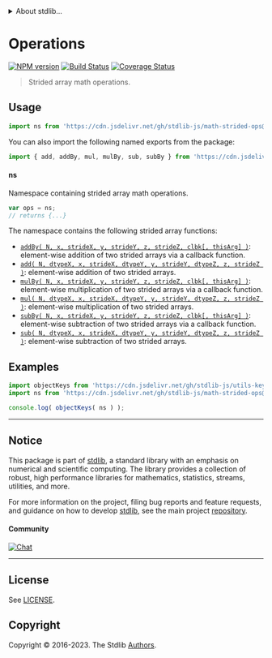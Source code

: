 <!--

@license Apache-2.0

Copyright (c) 2021 The Stdlib Authors.

Licensed under the Apache License, Version 2.0 (the "License");
you may not use this file except in compliance with the License.
You may obtain a copy of the License at

   http://www.apache.org/licenses/LICENSE-2.0

Unless required by applicable law or agreed to in writing, software
distributed under the License is distributed on an "AS IS" BASIS,
WITHOUT WARRANTIES OR CONDITIONS OF ANY KIND, either express or implied.
See the License for the specific language governing permissions and
limitations under the License.

-->


<details>
  <summary>
    About stdlib...
  </summary>
  <p>We believe in a future in which the web is a preferred environment for numerical computation. To help realize this future, we've built stdlib. stdlib is a standard library, with an emphasis on numerical and scientific computation, written in JavaScript (and C) for execution in browsers and in Node.js.</p>
  <p>The library is fully decomposable, being architected in such a way that you can swap out and mix and match APIs and functionality to cater to your exact preferences and use cases.</p>
  <p>When you use stdlib, you can be absolutely certain that you are using the most thorough, rigorous, well-written, studied, documented, tested, measured, and high-quality code out there.</p>
  <p>To join us in bringing numerical computing to the web, get started by checking us out on <a href="https://github.com/stdlib-js/stdlib">GitHub</a>, and please consider <a href="https://opencollective.com/stdlib">financially supporting stdlib</a>. We greatly appreciate your continued support!</p>
</details>

# Operations

[![NPM version][npm-image]][npm-url] [![Build Status][test-image]][test-url] [![Coverage Status][coverage-image]][coverage-url] <!-- [![dependencies][dependencies-image]][dependencies-url] -->

> Strided array math operations.



<section class="usage">

## Usage

```javascript
import ns from 'https://cdn.jsdelivr.net/gh/stdlib-js/math-strided-ops@v0.1.0-deno/mod.js';
```

You can also import the following named exports from the package:

```javascript
import { add, addBy, mul, mulBy, sub, subBy } from 'https://cdn.jsdelivr.net/gh/stdlib-js/math-strided-ops@v0.1.0-deno/mod.js';
```

#### ns

Namespace containing strided array math operations.

```javascript
var ops = ns;
// returns {...}
```

The namespace contains the following strided array functions:

<!-- <toc pattern="*"> -->

<div class="namespace-toc">

-   <span class="signature">[`addBy( N, x, strideX, y, strideY, z, strideZ, clbk[, thisArg] )`][@stdlib/math/strided/ops/add-by]</span><span class="delimiter">: </span><span class="description">element-wise addition of two strided arrays via a callback function.</span>
-   <span class="signature">[`add( N, dtypeX, x, strideX, dtypeY, y, strideY, dtypeZ, z, strideZ )`][@stdlib/math/strided/ops/add]</span><span class="delimiter">: </span><span class="description">element-wise addition of two strided arrays.</span>
-   <span class="signature">[`mulBy( N, x, strideX, y, strideY, z, strideZ, clbk[, thisArg] )`][@stdlib/math/strided/ops/mul-by]</span><span class="delimiter">: </span><span class="description">element-wise multiplication of two strided arrays via a callback function.</span>
-   <span class="signature">[`mul( N, dtypeX, x, strideX, dtypeY, y, strideY, dtypeZ, z, strideZ )`][@stdlib/math/strided/ops/mul]</span><span class="delimiter">: </span><span class="description">element-wise multiplication of two strided arrays.</span>
-   <span class="signature">[`subBy( N, x, strideX, y, strideY, z, strideZ, clbk[, thisArg] )`][@stdlib/math/strided/ops/sub-by]</span><span class="delimiter">: </span><span class="description">element-wise subtraction of two strided arrays via a callback function.</span>
-   <span class="signature">[`sub( N, dtypeX, x, strideX, dtypeY, y, strideY, dtypeZ, z, strideZ )`][@stdlib/math/strided/ops/sub]</span><span class="delimiter">: </span><span class="description">element-wise subtraction of two strided arrays.</span>

</div>

<!-- </toc> -->

</section>

<!-- /.usage -->

<section class="examples">

## Examples

<!-- TODO: better examples -->

<!-- eslint no-undef: "error" -->

```javascript
import objectKeys from 'https://cdn.jsdelivr.net/gh/stdlib-js/utils-keys@deno/mod.js';
import ns from 'https://cdn.jsdelivr.net/gh/stdlib-js/math-strided-ops@v0.1.0-deno/mod.js';

console.log( objectKeys( ns ) );
```

</section>

<!-- /.examples -->

<!-- Section for related `stdlib` packages. Do not manually edit this section, as it is automatically populated. -->

<section class="related">

</section>

<!-- /.related -->

<!-- Section for all links. Make sure to keep an empty line after the `section` element and another before the `/section` close. -->


<section class="main-repo" >

* * *

## Notice

This package is part of [stdlib][stdlib], a standard library with an emphasis on numerical and scientific computing. The library provides a collection of robust, high performance libraries for mathematics, statistics, streams, utilities, and more.

For more information on the project, filing bug reports and feature requests, and guidance on how to develop [stdlib][stdlib], see the main project [repository][stdlib].

#### Community

[![Chat][chat-image]][chat-url]

---

## License

See [LICENSE][stdlib-license].


## Copyright

Copyright &copy; 2016-2023. The Stdlib [Authors][stdlib-authors].

</section>

<!-- /.stdlib -->

<!-- Section for all links. Make sure to keep an empty line after the `section` element and another before the `/section` close. -->

<section class="links">

[npm-image]: http://img.shields.io/npm/v/@stdlib/math-strided-ops.svg
[npm-url]: https://npmjs.org/package/@stdlib/math-strided-ops

[test-image]: https://github.com/stdlib-js/math-strided-ops/actions/workflows/test.yml/badge.svg?branch=v0.1.0
[test-url]: https://github.com/stdlib-js/math-strided-ops/actions/workflows/test.yml?query=branch:v0.1.0

[coverage-image]: https://img.shields.io/codecov/c/github/stdlib-js/math-strided-ops/main.svg
[coverage-url]: https://codecov.io/github/stdlib-js/math-strided-ops?branch=main

<!--

[dependencies-image]: https://img.shields.io/david/stdlib-js/math-strided-ops.svg
[dependencies-url]: https://david-dm.org/stdlib-js/math-strided-ops/main

-->

[chat-image]: https://img.shields.io/gitter/room/stdlib-js/stdlib.svg
[chat-url]: https://app.gitter.im/#/room/#stdlib-js_stdlib:gitter.im

[stdlib]: https://github.com/stdlib-js/stdlib

[stdlib-authors]: https://github.com/stdlib-js/stdlib/graphs/contributors

[umd]: https://github.com/umdjs/umd
[es-module]: https://developer.mozilla.org/en-US/docs/Web/JavaScript/Guide/Modules

[deno-url]: https://github.com/stdlib-js/math-strided-ops/tree/deno
[umd-url]: https://github.com/stdlib-js/math-strided-ops/tree/umd
[esm-url]: https://github.com/stdlib-js/math-strided-ops/tree/esm
[branches-url]: https://github.com/stdlib-js/math-strided-ops/blob/main/branches.md

[stdlib-license]: https://raw.githubusercontent.com/stdlib-js/math-strided-ops/main/LICENSE

<!-- <toc-links> -->

[@stdlib/math/strided/ops/add-by]: https://github.com/stdlib-js/math-strided-ops-add-by/tree/deno

[@stdlib/math/strided/ops/add]: https://github.com/stdlib-js/math-strided-ops-add/tree/deno

[@stdlib/math/strided/ops/mul-by]: https://github.com/stdlib-js/math-strided-ops-mul-by/tree/deno

[@stdlib/math/strided/ops/mul]: https://github.com/stdlib-js/math-strided-ops-mul/tree/deno

[@stdlib/math/strided/ops/sub-by]: https://github.com/stdlib-js/math-strided-ops-sub-by/tree/deno

[@stdlib/math/strided/ops/sub]: https://github.com/stdlib-js/math-strided-ops-sub/tree/deno

<!-- </toc-links> -->

</section>

<!-- /.links -->
